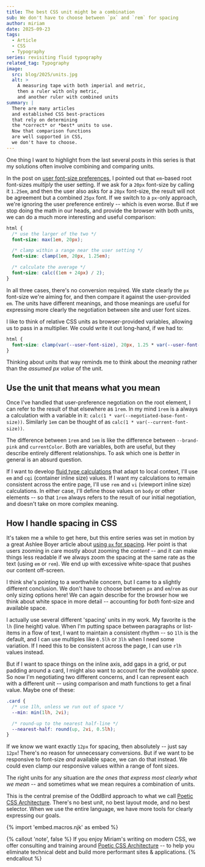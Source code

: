 ```yaml
---
title: The best CSS unit might be a combination
sub: We don't have to choose between `px` and `rem` for spacing
author: miriam
date: 2025-09-23
tags:
  - Article
  - CSS
  - Typography
series: revisiting fluid typography
related_tag: Typography
image:
  src: blog/2025/units.jpg
  alt: >
    A measuring tape with both imperial and metric,
    then a ruler with only metric,
    and another ruler with combined units
summary: |
  There are many articles
  and established CSS best-practices
  that rely on determining
  the *correct* or *best* units to use.
  Now that comparison functions
  are well supported in CSS,
  we don't have to choose.
---
```


One thing I want to highlight
from the last several posts in this series
is that my solutions often involve
combining and comparing units.

In the post on [user font-size preferences](/2025/07/22/size-preferences/),
I pointed out that `em`-based root font-sizes
_multiply_ the user setting.
If we ask for a `20px` font-size
by calling it `1.25em`,
and then the user also asks for a `20px` font-size,
the result will not be agreement
but a combined `25px` font.
If we switch to a `px`-only approach,
we're ignoring the user preference entirely --
which is even worse.
But if we stop doing the math in our heads,
and provide the browser with both units,
we can do a much more interesting
and useful comparison:

```css
html {
  /* use the larger of the two */
  font-size: max(1em, 20px);

  /* clamp within a range near the user setting */
  font-size: clamp(1em, 20px, 1.25em);

  /* calculate the average */
  font-size: calc((1em + 24px) / 2);
}
```

In all three cases,
there's no conversion required.
We state clearly the `px` font-size we're aiming for,
and then compare it against the user-provided `em`.
The units have different meanings,
and those meanings are useful
for expressing more clearly
the negotiation between site and user font sizes.

I like to think of relative CSS units
as browser-provided variables,
allowing us to pass in a multiplier.
We could write it out long-hand, if we had to:

```css
html {
  font-size: clamp(var(--user-font-size), 20px, 1.25 * var(--user-font-size));
}
```

Thinking about units that way
reminds me to think about the _meaning_
rather than the _assumed px value_ of the unit.

## Use the unit that means what you mean

Once I've handled that user-preference negotiation
on the root element,
I can refer to the result of that elsewhere
as `1rem`.
In my mind `1rem` is a always a calculation
with a variable in it:
`calc(1 * var(--negotiated-base-font-size))`.
Similarly `1em` can be thought of as
`calc(1 * var(--current-font-size))`.

The difference between `1rem` and `1em`
is like the difference between `--brand-pink`
and `currentColor`.
Both are variables, both are useful,
but they describe entirely different relationships.
To ask which one is _better_ in general
is an absurd question.

If I want to develop
[fluid type calculations](/2025/08/26/type-visual/)
that adapt to local context,
I'll use `em` and `cqi` (container inline size) values.
If I want my calculations to remain consistent
across the entire page,
I'll use `rem` and `vi` (viewport inline size) calculations.
In either case,
I'll define those values on `body`
or other elements --
so that `1rem` always refers to the
result of our initial negotiation,
and doesn't take on more complex meaning.

## How I handle spacing in CSS

It's taken me a while to get here,
but this entire series was set in motion
by a great Ashlee Boyer article about
[using `px` for spacing](https://ashleemboyer.com/blog/why-you-should-use-px-units-for-margin-padding-and-other-spacing-techniques).
Her point is that users zooming in
care mostly about zooming the _content_ --
and it can make things less readable
if we always zoom the spacing
at the same rate as the text (using `em` or `rem`).
We end up with excessive white-space
that pushes our content off-screen.

I think she's pointing to a worthwhile concern,
but I came to a slightly different conclusion.
We don't have to choose between `px` and `em`/`rem`
as our only sizing options here!
We can again
describe for the browser
how we think about white space
in more detail --
accounting for _both_ font-size
and available space.

I actually use several different
'spacing' units in my work.
My favorite is the `lh` (line height) value.
When I'm putting space between paragraphs
or list-items in a flow of text,
I want to maintain a consistent rhythm --
so `1lh` is the default,
and I can use multiples like
`0.5lh` or `3lh` when I need some variation.
If I need this to be consistent across the page,
I can use `rlh` values instead.

But if I want to space things
on the inline axis, add gaps in a grid,
or put padding around a card,
I might also want to account
for the _available space_.
So now I'm negotiating two different concerns,
and I can represent each with a different unit --
using comparison and math functions
to get a final value.
Maybe one of these:

```css
.card {
  /* use 1lh, unless we run out of space */
  --min: min(1lh, 2vi);

  /* round-up to the nearest half-line */
  --nearest-half: round(up, 2vi, 0.5lh);
}
```

If we know we want exactly `12px` for spacing,
then absolutely --
just say `12px`!
There's no reason for unnecessary conversions.
But if we want to be responsive
to font-size _and_ available space,
we can do that instead.
We could even clamp our responsive values
within a range of font sizes.

The right units
for any situation
are _the ones that express most clearly
what we mean_ --
and sometimes what we mean
requires a combination of units.

This is the central premise of
the OddBird approach to
what we call
[Poetic CSS Architecture](/services/architecture/).
There's no best unit,
no best layout mode,
and no best selector.
When we use the entire language,
we have more tools for clearly expressing our goals.

{% import 'embed.macros.njk' as embed %}

{% callout 'note', false %}
If you enjoy Miriam's writing
on modern CSS,
we offer
consulting and training
around [Poetic CSS Architecture](/services/architecture/) --
to help you eliminate technical debt
and build more performant
sites & applications.
{% endcallout %}
